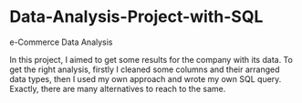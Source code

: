 # Data-Analysis-Project-with-SQL
e-Commerce Data Analysis 

In this project, I aimed to get some results for the company with its data. To get the right analysis, firstly I cleaned some columns and their arranged data types, then I used my own approach and wrote my own SQL query.
Exactly, there are many alternatives to reach to the same.
